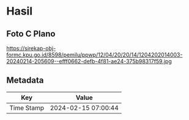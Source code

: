 # Hasil

## Foto C Plano

https://sirekap-obj-formc.kpu.go.id/8598/pemilu/ppwp/12/04/20/20/14/1204202014003-20240214-205609--efff0662-defb-4f81-ae24-375b98317f59.jpg


## Metadata

| Key        | Value               |
| ---------- | ------------------- |
| Time Stamp | 2024-02-15 07:00:44 |



